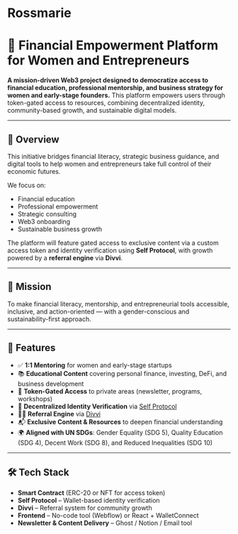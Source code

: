 # Rossmarie
# 🌱 Financial Empowerment Platform for Women and Entrepreneurs

**A mission-driven Web3 project designed to democratize access to financial education, professional mentorship, and business strategy for women and early-stage founders.** This platform empowers users through token-gated access to resources, combining decentralized identity, community-based growth, and sustainable digital models.

---

## 🚀 Overview

This initiative bridges financial literacy, strategic business guidance, and digital tools to help women and entrepreneurs take full control of their economic futures.

We focus on:

- Financial education
- Professional empowerment
- Strategic consulting
- Web3 onboarding
- Sustainable business growth

The platform will feature gated access to exclusive content via a custom access token and identity verification using **Self Protocol**, with growth powered by a **referral engine** via **Divvi**.

---

## 🎯 Mission

To make financial literacy, mentorship, and entrepreneurial tools accessible, inclusive, and action-oriented — with a gender-conscious and sustainability-first approach.

---

## 🧩 Features

- ✅ **1:1 Mentoring** for women and early-stage startups
- 📚 **Educational Content** covering personal finance, investing, DeFi, and business development
- 🔐 **Token-Gated Access** to private areas (newsletter, programs, workshops)
- 🧬 **Decentralized Identity Verification** via [Self Protocol](https://self.id)
- 👯‍♀️ **Referral Engine** via [Divvi](https://divvi.xyz)
- 📬 **Exclusive Content & Resources** to deepen financial understanding
- 🌍 **Aligned with UN SDGs**: Gender Equality (SDG 5), Quality Education (SDG 4), Decent Work (SDG 8), and Reduced Inequalities (SDG 10)

---

## 🛠 Tech Stack

- **Smart Contract** (ERC-20 or NFT for access token)
- **Self Protocol** – Wallet-based identity verification
- **Divvi** – Referral system for community growth
- **Frontend** – No-code tool (Webflow) or React + WalletConnect
- **Newsletter & Content Delivery** – Ghost / Notion / Email tool
